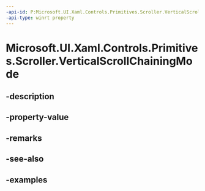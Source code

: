 ```yaml
---
-api-id: P:Microsoft.UI.Xaml.Controls.Primitives.Scroller.VerticalScrollChainingMode
-api-type: winrt property
---
```


# Microsoft.UI.Xaml.Controls.Primitives.Scroller.VerticalScrollChainingMode

<!--
public Microsoft.UI.Xaml.Controls.ChainingMode VerticalScrollChainingMode { get; set; }
-->


## -description

## -property-value

## -remarks

## -see-also

## -examples


